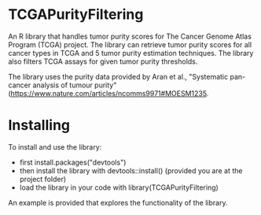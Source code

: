 # TCGAPurityFiltering

An R library that handles tumor purity scores for The Cancer Genome Atlas Program (TCGA) project. The library can retrieve tumor purity scores for all cancer types in TCGA and 5 tumor purity estimation techniques. The library also filters TCGA assays for given tumor purity thresholds.

The library uses the purity data provided by Aran et al., "Systematic pan-cancer analysis of tumour purity" (https://www.nature.com/articles/ncomms9971#MOESM1235.


# Installing

To install and use the library:
- first install.packages("devtools")
- then install the library with devtools::install() (provided you are at the project folder)
- load the library in your code with library(TCGAPurityFiltering)

An example is provided that explores the functionality of the library.
